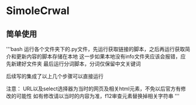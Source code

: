 # SimoleCrwal

## 简单使用

'''bash
运行各个文件夹下的.py文件，先运行获取链接的脚本，之后再运行获取简介和更新内容的脚本存储在本地
这一步如果本地没有info文件夹应该会报错，应先新建好文件夹
最后运行分词脚本，分词仅保留中文关键词

后续写的集成了以上几个步骤可以直接运行

注意：
URL以及select选择器为当时的网页及相关html元素，不免以后官方有修改的可能性
如有修改请以当时的内容为准，f12审查元素替换掉相关字符串
'''
